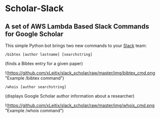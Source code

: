 # Scholar-Slack

## A set of AWS Lambda Based Slack Commands for Google Scholar

This simple Python bot brings two new commands to your [Slack](https://slack.com) team:

`/bibtex [author lastname] [searchstring]`

(finds a Bibtex entry for a given paper)

!(https://github.com/xLeitix/slack_scholar/raw/master/img/bibtex_cmd.png "Example /bibtex command")

`/whois [author searchstring]`

(displays Google Scholar author information about a researcher)

!(https://github.com/xLeitix/slack_scholar/raw/master/img/whois_cmd.png "Example /whois command")
